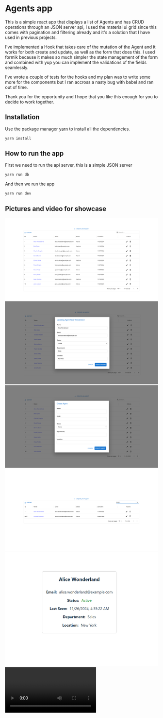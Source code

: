 # Agents app

This is a simple react app that displays a list of Agents and has CRUD operations through an JSON server api, I used the material ui grid since this comes with pagination and filtering already and it's a solution that I have used in previous projects.

I've implemented a Hook that takes care of the mutation of the Agent and it works for both create and update, as well as the form that does this. I used formik because it makes so much simpler the state management of the form and combined with yup you can implement the validations of the fields seamlessly.

I've wrote a couple of tests for the hooks and my plan was to write some more for the components but I ran accross a nasty bug with babel and ran out of time.

Thank you for the opportunity and I hope that you like this enough for you to decide to work together.

## Installation

Use the package manager [yarn](https://yarnpkg.com/) to install all the dependencies.

```bash
yarn install
```

## How to run the app

First we need to run the api server, this is a simple JSON server

```bash
yarn run db
```

And then we run the app

```bash
yarn run dev
```

## Pictures and video for showcase

![Admin list](<src/assets/Captura de pantalla 2025-01-28 133733.png>)
![Updating Agent](<src/assets/Captura de pantalla 2025-01-28 133747.png>)
![Creating Agent](<src/assets/Captura de pantalla 2025-01-28 133758.png>)
![Filtering the list](<src/assets/Captura de pantalla 2025-01-28 133819.png>)
![Agent details page](<src/assets/Captura de pantalla 2025-01-28 133840.png>)
<video controls src="src/assets/showcase.mp4" title="Agents app showcase"></video>
